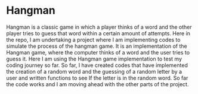 # Hangman
Hangman is a classic game in which a player thinks of a word and the other player tries to guess that word within a certain amount of attempts.
Here in the repo, I am undertaking a project where I am implementing codes to simulate the process of the hangman game. 
It is an implementation of the Hangman game, where the computer thinks of a word and the user tries to guess it. Here I am using the Hangman game implementation to test my coding journey so far.
So far, I have created codes that have implemented the creation of a random word and the guessing of a random letter by a user and written functions to see If the letter is in the random word. So far the code works and I am moving ahead with the other parts of the project.
